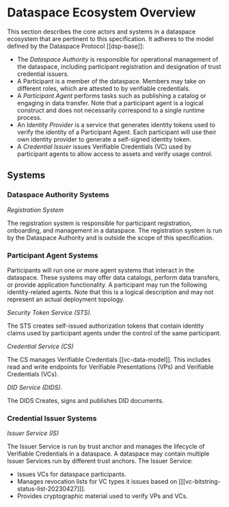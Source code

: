 # Dataspace Ecosystem Overview

This section describes the core actors and systems in a dataspace ecosystem that are pertinent to this specification. It
adheres to the model defined by the Dataspace Protocol [[dsp-base]]:

- The <dfn>Dataspace Authority</dfn> is responsible for operational management of the dataspace, including participant
  registration and designation of trust credential issuers.
- A </dfn>Participant</dfn> is a member of the dataspace. Members may take on different roles, which are attested to by
  verifiable credentials.
- A <dfn>Participant Agent</dfn> performs tasks such as publishing a catalog or engaging in data transfer. Note that a
  participant agent is a logical construct and does not necessarily correspond to a single runtime process.
- An <dfn>Identity Provider</dfn> is a service that generates identity tokens used to verify the identity of a Participant
  Agent. Each participant will use their own identity provider to generate a self-signed identity token.
- A <dfn>Credential Issuer</dfn> issues Verifiable Credentials (VC) used by participant agents to allow access to assets and
  verify usage control.

## Systems

### Dataspace Authority Systems

<dfn data-lt="rs | Registration System">Registration System</dfn>

The registration system is responsible for participant registration, onboarding, and management in a dataspace.
The registration system is run by the Dataspace Authority and is outside the scope of this specification.

### Participant Agent Systems

Participants will run one or more agent systems that interact in the dataspace. These systems may offer data catalogs,
perform data transfers, or provide application functionality. A participant may run the following identity-related
agents. Note that this is a logical description and may not represent an actual deployment topology.

<dfn data-lt="sts | Secure Token Service">Security Token Service (STS).</dfn>

The STS creates self-issued authorization tokens that contain identity claims used by participant agents under the
control of the same participant.

<dfn data-lt="cs | Credential Service">Credential Service (CS)</dfn>

The CS manages Verifiable Credentials [[vc-data-model]]. This includes read and write endpoints
for Verifiable Presentations (VPs) and Verifiable Credentials (VCs).

<dfn data-lt="dids | DID Service">DID Service (DIDS).</dfn>

The DIDS Creates, signs and publishes DID documents.

### Credential Issuer Systems

<dfn data-lt="is | Issuer Service">Issuer Service (IS)</dfn>

The Issuer Service is run by trust anchor and manages the lifecycle of Verifiable Credentials in a dataspace. A
dataspace may contain multiple Issuer Services run by different trust anchors. The Issuer Service:

- Issues VCs for dataspace participants.
- Manages revocation lists for VC types it issues based on [[[vc-bitstring-status-list-20230427]]].
- Provides cryptographic material used to verify VPs and VCs. 
